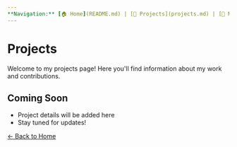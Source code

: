 ```yaml
---
**Navigation:** [🏠 Home](README.md) | [📂 Projects](projects.md) | [🎵 Music](music.md)
---
```


# Projects

Welcome to my projects page! Here you'll find information about my work and contributions.

## Coming Soon
- Project details will be added here
- Stay tuned for updates!

[← Back to Home](README.md)
